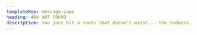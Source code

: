 ```yaml
---
templateKey: message-page
heading: 404 NOT FOUND
description: You just hit a route that doesn't exist... the sadness.
---
```

